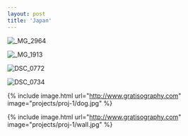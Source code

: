 ```yaml
---
layout: post
title: 'Japan'
---
```


![_MG_2964](https://github.com/kathybeyer/kathybeyer.github.io/assets/121460653/1f5a0f4a-786b-43e1-a180-1303a6a1d876)

![_MG_1913](https://github.com/kathybeyer/kathybeyer.github.io/assets/121460653/be0eea94-980d-468b-86b0-806826a84082)

![DSC_0772](https://github.com/kathybeyer/kathybeyer.github.io/assets/121460653/5a65644f-42a5-4040-b682-d5f8230797cc)

![DSC_0734](https://github.com/kathybeyer/kathybeyer.github.io/assets/121460653/c41a3e2d-4ccd-473b-b9a4-f83d46851a41)

{% include image.html url="http://www.gratisography.com" image="projects/proj-1/dog.jpg" %}

{% include image.html url="http://www.gratisography.com" image="projects/proj-1/wall.jpg" %}
